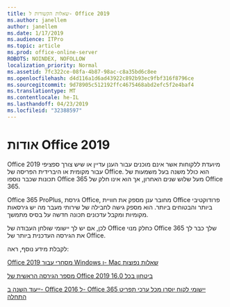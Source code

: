 ```yaml
---
title: שאלות הקשורות ל- Office 2019
ms.author: janellem
author: janellem
ms.date: 1/17/2019
ms.audience: ITPro
ms.topic: article
ms.prod: office-online-server
ROBOTS: NOINDEX, NOFOLLOW
localization_priority: Normal
ms.assetid: 7fc322ce-08fa-4b87-98ac-c8a35bd6c8ee
ms.openlocfilehash: d4d116a1d6ad43922c892b93ec9fbf316f8796ce
ms.sourcegitcommit: 9d78905c512192ffc4675468abd2efc5f2e4baf4
ms.translationtype: MT
ms.contentlocale: he-IL
ms.lasthandoff: 04/23/2019
ms.locfileid: "32388597"
---
```

# <a name="about-office-2019"></a>אודות Office 2019

Office 2019 מיועדת ללקוחות אשר אינם מוכנים עבור הענן עדיין או שיש צורך ספציפי עבור מקומית או היברידית הפריסה של Office. הוא כולל משנה בעל משמעות של תכונות שכבר נוספו Office 365 מעל שלוש שנים האחרון, אך הוא אינו חלק של Office 365.
  
Office 365 ProPlus, גירסת Office, מחובר ענן מספק את חוויית Office פרודוקטיבי ביותר והבטוחים ביותר. הוא מספק גישה לחבילה של שירותי מעבר מה יש גירסאות מקומיות ומקבל עדכונים תכונה חדשה על בסיס מתמשך.
  
לכן, אם יש לך יישומי שולחן העבודה של Office כחלק מנוי Office 365 שלך כבר לך את הגירסה העדכנית ביותר של Office.
  
לקבלת מידע נוסף, ראה:
  
[Office 2019 מסחרי עבור Windows ו- Mac שאלות נפוצות](https://support.microsoft.com/help/4133312)
  
[מספר הגירסה הראשית של Office 2019 ביטחון בכל 16.0](https://docs.microsoft.com/deployoffice/office2019/overview)
  
[ייעוד השנה ב- Office 2016 ל- Office 365 יישומי לקוח יוסרו מכל ערכי תפריט התחלה](https://support.office.com/article/8fe5e052-76d2-49de-af30-2e84ed3da907?wt.mc_id=Alchemy_ClientDIA)
  

